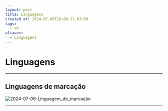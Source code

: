 ```yaml
---
layout: post
title: Linguagens
created_at: 2024-07-06T18:00:11-03:00
tags:
  - v0
aliases:
  - Linguagens
---
```

# Linguagens
---
## Linguagens de marcação
![2024-07-06-Linguagem_de_marcação](_insight/2024-07-06-Linguagem_de_marcação.md#^lista-de-linguagens-de-marcacao)

---
